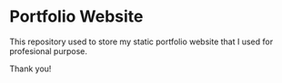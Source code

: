 # Portfolio Website

This repository used to store my static portfolio website that I used for profesional purpose.

Thank you!
